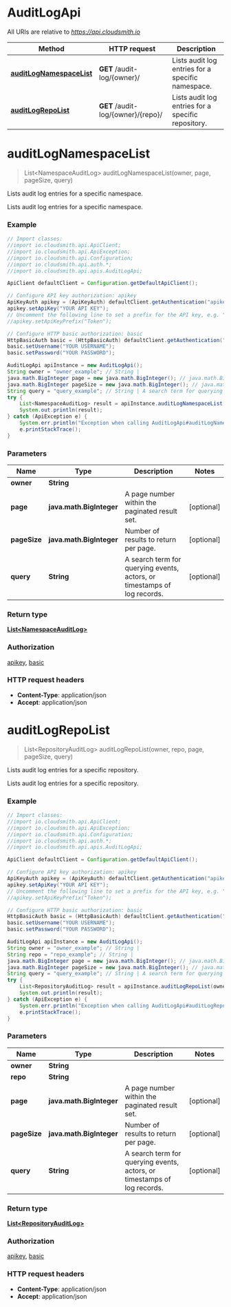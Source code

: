 # AuditLogApi

All URIs are relative to *https://api.cloudsmith.io*

Method | HTTP request | Description
------------- | ------------- | -------------
[**auditLogNamespaceList**](AuditLogApi.md#auditLogNamespaceList) | **GET** /audit-log/{owner}/ | Lists audit log entries for a specific namespace.
[**auditLogRepoList**](AuditLogApi.md#auditLogRepoList) | **GET** /audit-log/{owner}/{repo}/ | Lists audit log entries for a specific repository.


<a name="auditLogNamespaceList"></a>
# **auditLogNamespaceList**
> List&lt;NamespaceAuditLog&gt; auditLogNamespaceList(owner, page, pageSize, query)

Lists audit log entries for a specific namespace.

Lists audit log entries for a specific namespace.

### Example
```java
// Import classes:
//import io.cloudsmith.api.ApiClient;
//import io.cloudsmith.api.ApiException;
//import io.cloudsmith.api.Configuration;
//import io.cloudsmith.api.auth.*;
//import io.cloudsmith.api.apis.AuditLogApi;

ApiClient defaultClient = Configuration.getDefaultApiClient();

// Configure API key authorization: apikey
ApiKeyAuth apikey = (ApiKeyAuth) defaultClient.getAuthentication("apikey");
apikey.setApiKey("YOUR API KEY");
// Uncomment the following line to set a prefix for the API key, e.g. "Token" (defaults to null)
//apikey.setApiKeyPrefix("Token");

// Configure HTTP basic authorization: basic
HttpBasicAuth basic = (HttpBasicAuth) defaultClient.getAuthentication("basic");
basic.setUsername("YOUR USERNAME");
basic.setPassword("YOUR PASSWORD");

AuditLogApi apiInstance = new AuditLogApi();
String owner = "owner_example"; // String | 
java.math.BigInteger page = new java.math.BigInteger(); // java.math.BigInteger | A page number within the paginated result set.
java.math.BigInteger pageSize = new java.math.BigInteger(); // java.math.BigInteger | Number of results to return per page.
String query = "query_example"; // String | A search term for querying events, actors, or timestamps of log records.
try {
    List<NamespaceAuditLog> result = apiInstance.auditLogNamespaceList(owner, page, pageSize, query);
    System.out.println(result);
} catch (ApiException e) {
    System.err.println("Exception when calling AuditLogApi#auditLogNamespaceList");
    e.printStackTrace();
}
```

### Parameters

Name | Type | Description  | Notes
------------- | ------------- | ------------- | -------------
 **owner** | **String**|  |
 **page** | **java.math.BigInteger**| A page number within the paginated result set. | [optional]
 **pageSize** | **java.math.BigInteger**| Number of results to return per page. | [optional]
 **query** | **String**| A search term for querying events, actors, or timestamps of log records. | [optional]

### Return type

[**List&lt;NamespaceAuditLog&gt;**](NamespaceAuditLog.md)

### Authorization

[apikey](../README.md#apikey), [basic](../README.md#basic)

### HTTP request headers

 - **Content-Type**: application/json
 - **Accept**: application/json

<a name="auditLogRepoList"></a>
# **auditLogRepoList**
> List&lt;RepositoryAuditLog&gt; auditLogRepoList(owner, repo, page, pageSize, query)

Lists audit log entries for a specific repository.

Lists audit log entries for a specific repository.

### Example
```java
// Import classes:
//import io.cloudsmith.api.ApiClient;
//import io.cloudsmith.api.ApiException;
//import io.cloudsmith.api.Configuration;
//import io.cloudsmith.api.auth.*;
//import io.cloudsmith.api.apis.AuditLogApi;

ApiClient defaultClient = Configuration.getDefaultApiClient();

// Configure API key authorization: apikey
ApiKeyAuth apikey = (ApiKeyAuth) defaultClient.getAuthentication("apikey");
apikey.setApiKey("YOUR API KEY");
// Uncomment the following line to set a prefix for the API key, e.g. "Token" (defaults to null)
//apikey.setApiKeyPrefix("Token");

// Configure HTTP basic authorization: basic
HttpBasicAuth basic = (HttpBasicAuth) defaultClient.getAuthentication("basic");
basic.setUsername("YOUR USERNAME");
basic.setPassword("YOUR PASSWORD");

AuditLogApi apiInstance = new AuditLogApi();
String owner = "owner_example"; // String | 
String repo = "repo_example"; // String | 
java.math.BigInteger page = new java.math.BigInteger(); // java.math.BigInteger | A page number within the paginated result set.
java.math.BigInteger pageSize = new java.math.BigInteger(); // java.math.BigInteger | Number of results to return per page.
String query = "query_example"; // String | A search term for querying events, actors, or timestamps of log records.
try {
    List<RepositoryAuditLog> result = apiInstance.auditLogRepoList(owner, repo, page, pageSize, query);
    System.out.println(result);
} catch (ApiException e) {
    System.err.println("Exception when calling AuditLogApi#auditLogRepoList");
    e.printStackTrace();
}
```

### Parameters

Name | Type | Description  | Notes
------------- | ------------- | ------------- | -------------
 **owner** | **String**|  |
 **repo** | **String**|  |
 **page** | **java.math.BigInteger**| A page number within the paginated result set. | [optional]
 **pageSize** | **java.math.BigInteger**| Number of results to return per page. | [optional]
 **query** | **String**| A search term for querying events, actors, or timestamps of log records. | [optional]

### Return type

[**List&lt;RepositoryAuditLog&gt;**](RepositoryAuditLog.md)

### Authorization

[apikey](../README.md#apikey), [basic](../README.md#basic)

### HTTP request headers

 - **Content-Type**: application/json
 - **Accept**: application/json

